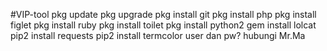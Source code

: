 #VIP-tool
pkg update
pkg upgrade
pkg install git
pkg install php
pkg install figlet
pkg install ruby
pkg install toilet
pkg install python2
gem install lolcat
pip2 install requests
pip2 install termcolor
user dan pw?
hubungi Mr.Ma